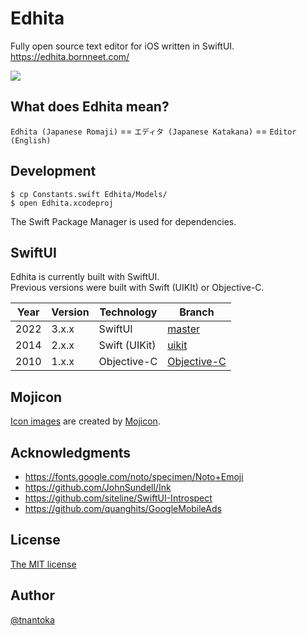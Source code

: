Edhita
======

Fully open source text editor for iOS written in SwiftUI.  
https://edhita.bornneet.com/

![](https://edhita.bornneet.com/assets/screenshot.png)

## What does Edhita mean?

`Edhita (Japanese Romaji)` == `エディタ (Japanese Katakana)` == `Editor (English)`

## Development

```
$ cp Constants.swift Edhita/Models/
$ open Edhita.xcodeproj
```

The Swift Package Manager is used for dependencies.

## SwiftUI

Edhita is currently built with SwiftUI.  
Previous versions were built with Swift (UIKIt) or Objective-C.

Year | Version | Technology | Branch
--- | --- | --- | ---
2022 | 3.x.x | SwiftUI | [master](https://github.com/tnantoka/edhita/tree/master)
2014 | 2.x.x | Swift (UIKit) | [uikit](https://github.com/tnantoka/edhita/tree/uikit)
2010 | 1.x.x | Objective-C | [Objective-C](https://github.com/tnantoka/edhita/tree/Objective-C)

## Mojicon

[Icon images](/Edhita/Assets.xcassets/AppIcon.appiconset) are created by [Mojicon](https://mojicon.net/).

## Acknowledgments

- https://fonts.google.com/noto/specimen/Noto+Emoji
- https://github.com/JohnSundell/Ink
- https://github.com/siteline/SwiftUI-Introspect
- https://github.com/quanghits/GoogleMobileAds

## License

[The MIT license](/LICENSE)

## Author

[@tnantoka](https://twitter.com/tnantoka)

